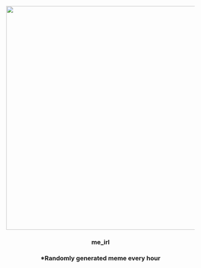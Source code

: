 <p align="center">
        <img src="https://i.redd.it/4smthbpr81c91.jpg" width="600" height="600">
        </p>
        <h3 align="center">me_irl</h3>
        <h3 align="center">*Randomly generated meme every hour</h3>
    